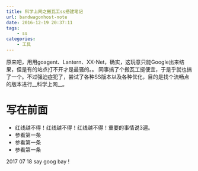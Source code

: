 ```yaml
---
title: 科学上网之搬瓦工ss搭建笔记
url: bandwagonhost-note
date: 2016-12-19 20:37:11
tags:
    - ss
categories:
    - 工具
---
```


原来吧，用用goagent、Lantern、XX-Net，确实，这玩意只能Google出来结果，但是有的站点打不开才是最骚的。。
同事搞了个搬瓦工挺便宜，于是乎就也搞了一个。不过强迫症犯了，尝试了各种SS版本以及各种优化，目的是找个流畅点的版本进行__科学上网__。

<!--more-->

# 写在前面
  - 红线越不得！红线越不得！红线越不得！重要的事情说3遍。
  - 参看第一条
  - 参看第一条
  - 参看第一条
  
  2017 07 18 say goog bay !
